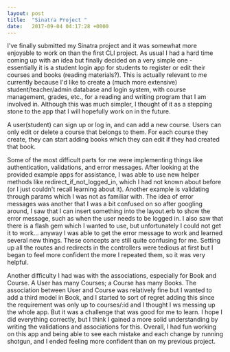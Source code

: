 ```yaml
---
layout: post
title:  "Sinatra Project "
date:   2017-09-04 04:17:28 +0000
---
```



I've finally submitted my Sinatra project and it was somewhat more enjoyable to work on than the first CLI project. As usual I had a hard time coming up with an idea but finally decided on a very simple one - essentially it is a student login app for students to register or edit their courses and books (reading materials?). This is actually relevant to me currently because I'd like to create a (much more extensive) student/teacher/admin database and login system, with course management, grades, etc., for a reading and writing program that I am involved in. Although this was much simpler, I thought of it as a stepping stone to the app that I will hopefully work on in the future.

A user(student) can sign up or log in, and can add a new course. Users can only edit or delete a course that belongs to them. For each course they create, they can start adding books which they can edit if they had created that book.

Some of the most difficult parts for me were implementing things like authentication, validations, and error messages. After looking at the provided example apps for assistance, I was able to use new helper methods like redirect_if_not_logged_in, which I had not known about before (or I just couldn't recall learning about it). Another example is validating through params which I was not as familiar with. The idea of error messages was another that I was a bit confused on so after googling around, I saw that I can insert something into the layout.erb to show the error message, such as when the user needs to be logged in. I also saw that there is a flash gem which I wanted to use, but unfortunately I could not get it to work... anyway I was able to get the error message to work and learned several new things. These concepts are still quite confusing for me. Setting up all the routes and redirects in the controllers were tedious at first but I began to feel more confident the more I repeated them, so it was very helpful.

Another difficulty I had was with the associations, especially for Book and Course. A User has many Courses; a Course has many Books. The association between User and Course was relatively fine but I wanted to add a third model in Book, and I started to sort of regret adding this since the requirement was only up to courses/:id and I thought I ws messing up the whole app. But it was a challenge that was good for me to learn. I hope I did everything correctly, but I think I gained a more solid understanding by writing the validations and associations for this. Overall, I had fun working on this app and being able to see each mistake and each change by running shotgun, and I ended feeling more confident than on my previous project.
